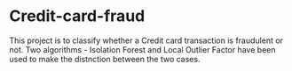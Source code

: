 # Credit-card-fraud
This project is to classify whether a Credit card transaction is fraudulent or not. Two algorithms - Isolation Forest and Local Outlier Factor have been used to make the distnction between the two cases.
